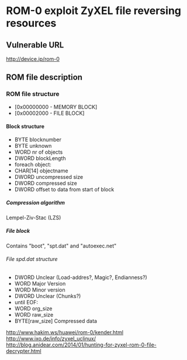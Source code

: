 # ROM-0 exploit ZyXEL file reversing resources 

## Vulnerable URL
http://device.ip/rom-0

## ROM file description

### ROM file structure
- [0x00000000 - MEMORY BLOCK]
- [0x00002000 - FILE BLOCK]

#### Block structure
- BYTE     blocknumber
- BYTE     unknown
- WORD     nr of objects
- DWORD    blockLength
- foreach object:
-   CHAR[14] objectname
-   DWORD    uncompressed size
-   DWORD    compressed size
-   DWORD    offset to data from start of block

##### Compression algorithm
Lempel-Ziv-Stac (LZS)

##### File block
Contains "boot", "spt.dat" and "autoexec.net"

###### File spd.dat structure
- DWORD	Unclear (Load-addres?, Magic?, Endianness?)
- WORD	Major Version
- WORD	Minor version
- DWORD	Unclear (Chunks?)
- until EOF:
-   WORD		  org_size
-   WORD		  raw_size
-   BYTE[raw_size]  Compressed data
	

http://www.hakim.ws/huawei/rom-0/kender.html
http://www.ixo.de/info/zyxel_uclinux/
http://blog.anidear.com/2014/01/hunting-for-zyxel-rom-0-file-decrypter.html
